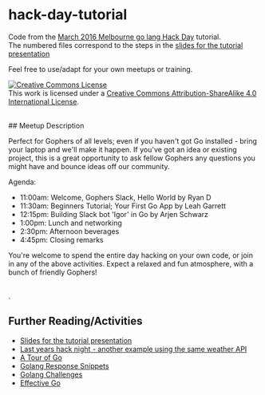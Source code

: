 # hack-day-tutorial
Code from the [March 2016 Melbourne go lang Hack Day](http://www.meetup.com/golang-mel/events/229245373/) tutorial.<br />
The numbered files correspond to the steps in the [slides for the tutorial presentation](https://docs.google.com/presentation/d/1ZA-c7yi-ojTWCFmNj27L2TMuedzhC31Lv5g9JZNzPFo/edit?usp=sharing)
<br />

Feel free to use/adapt for your own meetups or training.

<a rel="license" href="http://creativecommons.org/licenses/by-sa/4.0/"><img alt="Creative Commons License" style="border-width:0" src="https://i.creativecommons.org/l/by-sa/4.0/88x31.png" /></a><br />This work is licensed under a <a rel="license" href="http://creativecommons.org/licenses/by-sa/4.0/">Creative Commons Attribution-ShareAlike 4.0 International License</a>.

<br />
## Meetup Description

Perfect for Gophers of all levels; even if you haven't got Go installed - bring your laptop and we'll make it happen. If you've got an idea or existing project, this is a great opportunity to ask fellow Gophers any questions you might have and bounce ideas off our community.

Agenda:

* 11:00am: Welcome, Gophers Slack, Hello World by Ryan D
* 11:30am: Beginners Tutorial; Your First Go App by Leah Garrett
* 12:15pm: Building Slack bot 'Igor' in Go by Arjen Schwarz
* 1:00pm: Lunch and networking
* 2:30pm: Afternoon beverages
* 4:45pm: Closing remarks

You're welcome to spend the entire day hacking on your own code, or join in any of the above activities. Expect a relaxed and fun atmosphere, with a bunch of friendly Gophers!

<br /> . 

## Further Reading/Activities
* [Slides for the tutorial presentation](https://docs.google.com/presentation/d/1ZA-c7yi-ojTWCFmNj27L2TMuedzhC31Lv5g9JZNzPFo/edit?usp=sharing)
* [Last years hack night - another example using the same weather API](https://github.com/joho/noobnightexamples)
* [A Tour of Go](https://tour.golang.org/welcome/1)
* [Golang Response Snippets](http://www.alexedwards.net/blog/golang-response-snippets)
* [Golang Challenges](http://golang-challenge.com/)
* [Effective Go](https://golang.org/doc/effective_go.html)
